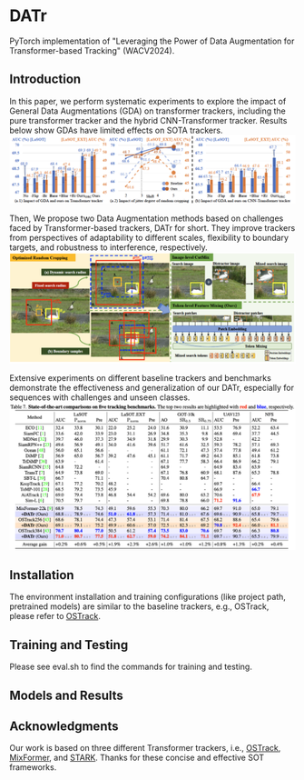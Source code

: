 # DATr
PyTorch implementation of "Leveraging the Power of Data Augmentation for Transformer-based Tracking" (WACV2024).

## Introduction
In this paper, we perform systematic experiments to explore the impact of General Data Augmentations (GDA) on transformer trackers, including the pure transformer tracker and the hybrid CNN-Transformer tracker. Results below show GDAs have limited effects on SOTA trackers.
![DATR figure](experiments.png)

Then, We propose two Data Augmentation methods based on challenges faced by Transformer-based trackers, DATr for short. They improve trackers from perspectives of adaptability to different scales, flexibility to boundary targets, and robustness to interference, respectively.
![DATR figure](framework.png)

Extensive experiments on different baseline trackers and benchmarks demonstrate the effectiveness and generalization of our DATr, especially for sequences with challenges and unseen classes.
![DATR figure](results.png)

## Installation
The environment installation and training configurations (like project path, pretrained models) are similar to the baseline trackers, e.g., OSTrack, please refer to [OSTrack](https://github.com/botaoye/OSTrack). 

## Training and Testing
Please see eval.sh to find the commands for training and testing.

## Models and Results


## Acknowledgments
Our work is based on three different Transformer trackers, i.e., [OSTrack](https://github.com/botaoye/OSTrack), [MixFormer](https://github.com/MCG-NJU/MixFormer), and [STARK](https://github.com/MasterBin-IIAU/Stark-1). Thanks for these concise and effective SOT frameworks.
